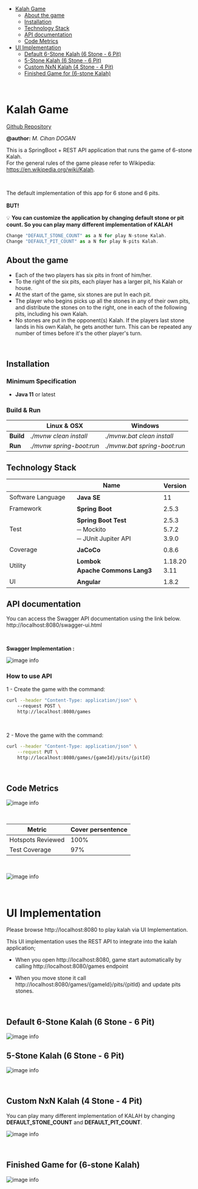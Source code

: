 - [Kalah Game](#kalah-game)
  - [About the game](#about-the-game)
  - [Installation](#installation)
  - [Technology Stack](#technology-stack)
  - [API documentation](#api-documentation)
  - [Code Metrics](#code-metrics)
- [UI Implementation](#ui-implementation)
  - [Default 6-Stone Kalah (6 Stone - 6 Pit)](#default-6-stone-kalah-6-stone---6-pit)
  - [5-Stone Kalah (6 Stone - 6 Pit)](#5-stone-kalah-6-stone---6-pit)
  - [Custom NxN Kalah (4 Stone - 4 Pit)](#custom-nxn-kalah-4-stone---4-pit)
  - [Finished Game for (6-stone Kalah)](#finished-game-for-6-stone-kalah)

<br/>

# Kalah Game

[Github Repository](https://github.com/mcihan/kalah)

**@author:** *M. Cihan DOGAN*


This is a SpringBoot + REST API application that runs the game of 6-stone Kalah.   
For the general rules of the game please refer to Wikipedia: https://en.wikipedia.org/wiki/Kalah.  

<br/>

The default implementation of this app for 6 stone and 6 pits.  

**BUT!**
ㅤㅤ
<br/>  

💡 **You can customize the application by changing default stone or pit count. So you can play many different implementation of KALAH**  
```js
Change "DEFAULT_STONE_COUNT" as a N for play N-stone Kalah.     
Change "DEFAULT_PIT_COUNT" as a N for play N-pits Kalah. 
```

## About the game
* Each of the two players has six pits in front of him/her. 
* To the right of the six pits, each player has a larger pit, his Kalah or house.
* At the start of the game, six stones are put In each pit.
* The player who begins picks up all the stones in any of their own pits, and distribute the stones on to the right, one in each of the following pits, including his own Kalah. 
* No stones are put in the opponent(s) Kalah. If the players last stone lands in his own Kalah, he gets another turn. This can be repeated any number of times before it's the other player's turn.

<br/> 

## Installation
   
### Minimum Specification
 
 - **Java 11** or latest 


### Build & Run

|    | Linux & OSX  |  Windows |
|----------|-------------|------|
| **Build** | *./mvnw clean install* | *./mvnw.bat clean install*  |
| **Run**| *./mvnw  spring-boot:run*| *./mvnw.bat spring-boot:run*  | 

 

## Technology Stack

|    | Name  |  ㅤVersion |
|----------|-------------|------|
|Software Language| ㅤ**Java SE** | ㅤ11 |
|Framework| ㅤ**Spring Boot**| ㅤ2.5.3 |
|Test|  ㅤ**Spring Boot Test**  <br/>ㅤ─ Mockito <br/> ㅤ─ JUnit Jupiter API| ㅤ2.5.3 <br/> ㅤ5.7.2 <br/> ㅤ3.9.0|
|Coverage| ㅤ**JaCoCo** | ㅤ0.8.6 |
|Utility | ㅤ**Lombok**   <br/> ㅤ**Apache Commons Lang3** | ㅤ1.18.20  <br/> ㅤ3.11 |
|UI | ㅤ**Angular**  | ㅤ1.8.2|
 

  


## API documentation

You can access the Swagger API documentation using the link below.  
http://localhost:8080/swagger-ui.html  

<br/>

**Swagger Implementation :**  


![image info](./doc/swagger.png)

 

### How to use API

1 - Create the game with the command:

```bash
curl --header "Content-Type: application/json" \ 
    --request POST \ 
    http://localhost:8080/games
```

<br/>  

2 - Move the game with the command:

```bash
curl --header "Content-Type: application/json" \
    --request PUT \ 
    http://localhost:8080/games/{gameId}/pits/{pitId}
```
  
  
<br/>

## Code Metrics

![image info](./doc/code-metrics.png)  

<br/>

|Metric| Cover persentence|
|-|-|
|Hotspots Reviewed | 100%|
|Test Coverage | 97%|
 

 <br/>

![image info](./doc/code-metrics2.png)  

 <br/>
 

# UI Implementation  

Please browse http://localhost:8080 to play kalah via UI Implementation.  
 
This UI implementation uses the REST API to integrate into the kalah application;

- When you open http://localhost:8080, game start automatically by calling http://localhost:8080/games endpoint  

- When you move stone it call   http://localhost:8080/games/{gameId}/pits/{pitId} and update pits stones.


<br/>

## Default 6-Stone Kalah (6 Stone - 6 Pit)
 
![image info](./doc/kalah.gif)  


## 5-Stone Kalah (6 Stone - 6 Pit) 
![image info](./doc/5-stone.png)  

<br/>

## Custom NxN Kalah (4 Stone - 4 Pit)   


You can play many different implementation of KALAH by changing **DEFAULT_STONE_COUNT** and  **DEFAULT_PIT_COUNT**.  


![image info](./doc/4-4.png)  


  
<br/>

## Finished Game for (6-stone Kalah)

![image info](./doc/finish.png)  

  ㅤㅤㅤㅤㅤㅤㅤㅤㅤㅤㅤㅤㅤㅤㅤㅤ
